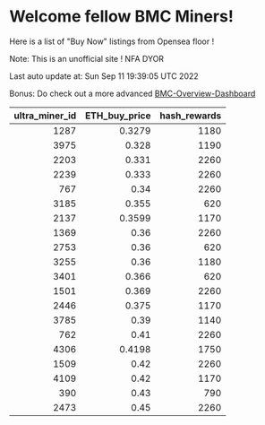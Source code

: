 # Welcome fellow BMC Miners!
Here is a list of "Buy Now" listings from Opensea floor !

Note: This is an unofficial site ! NFA DYOR

Last auto update at: Sun Sep 11 19:39:05 UTC 2022

Bonus: Do check out a more advanced [BMC-Overview-Dashboard](https://dune.com/defifunk/BMC-Overview-Dashboard)


|   ultra_miner_id |   ETH_buy_price |   hash_rewards |
|-----------------:|----------------:|---------------:|
|             1287 |          0.3279 |           1180 |
|             3975 |          0.328  |           1190 |
|             2203 |          0.331  |           2260 |
|             2239 |          0.333  |           2260 |
|              767 |          0.34   |           2260 |
|             3185 |          0.355  |            620 |
|             2137 |          0.3599 |           1170 |
|             1369 |          0.36   |           2260 |
|             2753 |          0.36   |            620 |
|             3255 |          0.36   |           1180 |
|             3401 |          0.366  |            620 |
|             1501 |          0.369  |           2260 |
|             2446 |          0.375  |           1170 |
|             3785 |          0.39   |           1140 |
|              762 |          0.41   |           2260 |
|             4306 |          0.4198 |           1750 |
|             1509 |          0.42   |           2260 |
|             4109 |          0.42   |           1170 |
|              390 |          0.43   |            790 |
|             2473 |          0.45   |           2260 |
